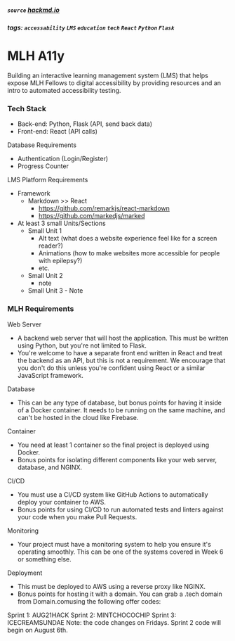 ##### `source` [hackmd.io](https://hackmd.io/nvkpyo3UQTa689uGz373eg)
##### tags: `accessability` `LMS` `education` `tech` `React` `Python` `Flask`
# MLH A11y

Building an interactive learning management system (LMS) that helps expose MLH Fellows to digital accessibility by providing resources and an intro to automated accessibility testing.

### Tech Stack

- Back-end: Python, Flask (API, send back data)
- Front-end: React (API calls)

Database Requirements

- Authentication (Login/Register)
- Progress Counter

LMS Platform Requirements
- Framework
    - Markdown >> React
        - https://github.com/remarkjs/react-markdown
        - https://github.com/markedjs/marked
- At least 3 small Units/Sections
    - Small Unit 1
    	- Alt text (what does a website experience feel like for a screen reader?)
    	- Animations (how to make websites more accessible for people with epilepsy?)
    	- etc.
    - Small Unit 2
        - note
    - Small Unit 3
			- Note

### MLH Requirements

Web Server

- A backend web server that will host the application. This must be written using Python, but you're not limited to Flask.
- You're welcome to have a separate front end written in React and treat the backend as an API, but this is not a requirement. We encourage that you don't do this unless you're confident using React or a similar JavaScript framework.

Database

- This can be any type of database, but bonus points for having it inside of a Docker container. It needs to be running on the same machine, and can't be hosted in the cloud like Firebase.

Container

- You need at least 1 container so the final project is deployed using Docker.
- Bonus points for isolating different components like your web server, database, and NGINX.


CI/CD

- You must use a CI/CD system like GitHub Actions to automatically deploy your container to AWS.
- Bonus points for using CI/CD to run automated tests and linters against your code when you make Pull Requests.

Monitoring

- Your project must have a monitoring system to help you ensure it's operating smoothly. This can be one of the systems covered in Week 6 or something else.

Deployment

- This must be deployed to AWS using a reverse proxy like NGINX.
- Bonus points for hosting it with a domain. You can grab a .tech domain from Domain.comusing the following offer codes:


Sprint 1: AUG21HACK
Sprint 2: MINTCHOCOCHIP
Sprint 3: ICECREAMSUNDAE
Note: the code changes on Fridays. Sprint 2 code will begin on August 6th.
